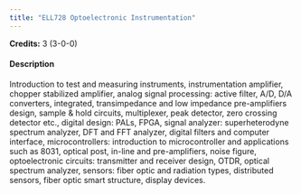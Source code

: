 ```yaml
---
title: "ELL728 Optoelectronic Instrumentation"
---
```

**Credits:** 3 (3-0-0)

#### Description
Introduction to test and measuring instruments, instrumentation amplifier, chopper stabilized amplifier, analog signal processing: active filter, A/D, D/A converters, integrated, transimpedance and low impedance pre-amplifiers design, sample & hold circuits, multiplexer, peak detector, zero crossing detector etc., digital design: PALs, FPGA, signal analyzer: superheterodyne spectrum analyzer, DFT and FFT analyzer, digital filters and computer interface, microcontrollers: introduction to microcontroller and applications such as 8031, optical post, in-line and pre-amplifiers, noise figure, optoelectronic circuits: transmitter and receiver design, OTDR, optical spectrum analyzer, sensors: fiber optic and radiation types, distributed sensors, fiber optic smart structure, display devices.